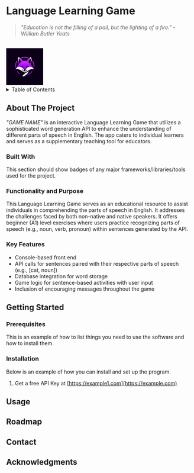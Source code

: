 # Language Learning Game
> *"Education is not the filling of a pail, but the lighting of a fire." - William Butler Yeats*
<!-- PROJECT LOGO -->
<br />
    <img src="images/3.jpg" alt="Logo" width="100" height="100">
  </a>

<!-- TABLE OF CONTENTS -->
<details>
  <summary>Table of Contents</summary>
  <ol>
    <li>
      <a href="#about-the-project">About The Project</a>
      <ul>
        <li><a href="#built-with">Built With</a></li>
      </ul>
    </li>
    <li>
      <a href="#getting-started">Getting Started</a>
      <ul>
        <li><a href="#prerequisites">Prerequisites</a></li>
        <li><a href="#installation">Installation</a></li>
      </ul>
    </li>
    <li><a href="#usage">Usage</a></li>
    <li><a href="#roadmap">Roadmap</a></li>
    <li><a href="#contact">Contact</a></li>
    <li><a href="#acknowledgments">Acknowledgments</a></li>
  </ol>
</details>

<!-- ABOUT THE PROJECT -->
## About The Project
*"GAME NAME"* is an interactive Language Learning Game that utilizes a sophisticated word generation API to enhance the understanding of different parts of speech in English. The app caters to individual learners and serves as a supplementary teaching tool for educators.


### Built With
This section should show badges of any major frameworks/libraries/tools used for the project.

### Functionality and Purpose
This Language Learning Game serves as an educational resource to assist individuals in comprehending the parts of speech in English. It addresses the challenges faced by both non-native and native speakers. It offers beginner (A1) level exercises where users practice recognizing parts of speech (e.g., noun, verb, pronoun) within sentences generated by the API.

### Key Features
* Console-based front end
* API calls for sentences paired with their respective parts of speech (e.g., [cat, noun])
* Database integration for word storage
* Game logic for sentence-based activities with user input
* Inclusion of encouraging messages throughout the game

<!-- GETTING STARTED -->
## Getting Started
### Prerequisites
This is an example of how to list things you need to use the software and how to install them.

### Installation

Below is an example of how you can install and set up the program.

1. Get a free API Key at [https://example1.com](https://example.com)


<!-- USAGE EXAMPLES -->
## Usage

<!-- ROADMAP -->
## Roadmap

<!-- CONTACT -->
## Contact

<!-- ACKNOWLEDGMENTS -->
## Acknowledgments




